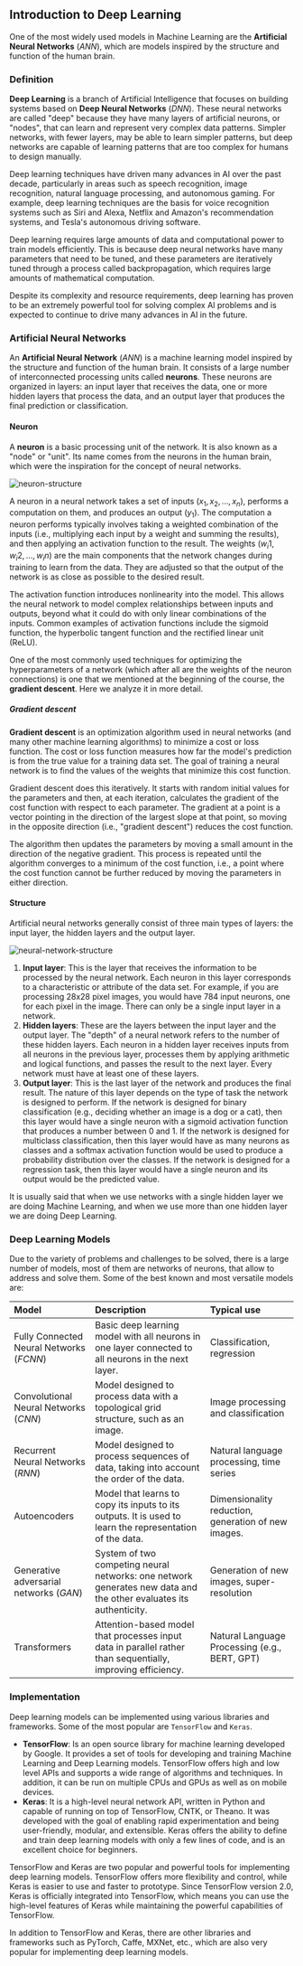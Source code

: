 ## Introduction to Deep Learning

One of the most widely used models in Machine Learning are the **Artificial Neural Networks** (*ANN*), which are models inspired by the structure and function of the human brain. 

### Definition

**Deep Learning** is a branch of Artificial Intelligence that focuses on building systems based on **Deep Neural Networks** (*DNN*). These neural networks are called "deep" because they have many layers of artificial neurons, or "nodes", that can learn and represent very complex data patterns. Simpler networks, with fewer layers, may be able to learn simpler patterns, but deep networks are capable of learning patterns that are too complex for humans to design manually.

Deep learning techniques have driven many advances in AI over the past decade, particularly in areas such as speech recognition, image recognition, natural language processing, and autonomous gaming. For example, deep learning techniques are the basis for voice recognition systems such as Siri and Alexa, Netflix and Amazon's recommendation systems, and Tesla's autonomous driving software.

Deep learning requires large amounts of data and computational power to train models efficiently. This is because deep neural networks have many parameters that need to be tuned, and these parameters are iteratively tuned through a process called backpropagation, which requires large amounts of mathematical computation.

Despite its complexity and resource requirements, deep learning has proven to be an extremely powerful tool for solving complex AI problems and is expected to continue to drive many advances in AI in the future.

### Artificial Neural Networks

An **Artificial Neural Network** (*ANN*) is a machine learning model inspired by the structure and function of the human brain. It consists of a large number of interconnected processing units called **neurons**. These neurons are organized in layers: an input layer that receives the data, one or more hidden layers that process the data, and an output layer that produces the final prediction or classification.

#### Neuron

A **neuron** is a basic processing unit of the network. It is also known as a "node" or "unit". Its name comes from the neurons in the human brain, which were the inspiration for the concept of neural networks.

![neuron-structure](https://github.com/4GeeksAcademy/machine-learning-content/blob/master/assets/neuron-structure.PNG?raw=true)

A neuron in a neural network takes a set of inputs ($x_1, x_2, ..., x_n$), performs a computation on them, and produces an output ($y_1$). The computation a neuron performs typically involves taking a weighted combination of the inputs (i.e., multiplying each input by a weight and summing the results), and then applying an activation function to the result. The weights ($w_i1, w_i2, ..., w_in$) are the main components that the network changes during training to learn from the data. They are adjusted so that the output of the network is as close as possible to the desired result.

The activation function introduces nonlinearity into the model. This allows the neural network to model complex relationships between inputs and outputs, beyond what it could do with only linear combinations of the inputs. Common examples of activation functions include the sigmoid function, the hyperbolic tangent function and the rectified linear unit (ReLU).

One of the most commonly used techniques for optimizing the hyperparameters of a network (which after all are the weights of the neuron connections) is one that we mentioned at the beginning of the course, the **gradient descent**. Here we analyze it in more detail.

##### Gradient descent

**Gradient descent** is an optimization algorithm used in neural networks (and many other machine learning algorithms) to minimize a cost or loss function. The cost or loss function measures how far the model's prediction is from the true value for a training data set. The goal of training a neural network is to find the values of the weights that minimize this cost function.

Gradient descent does this iteratively. It starts with random initial values for the parameters and then, at each iteration, calculates the gradient of the cost function with respect to each parameter. The gradient at a point is a vector pointing in the direction of the largest slope at that point, so moving in the opposite direction (i.e., "gradient descent") reduces the cost function. 

The algorithm then updates the parameters by moving a small amount in the direction of the negative gradient. This process is repeated until the algorithm converges to a minimum of the cost function, i.e., a point where the cost function cannot be further reduced by moving the parameters in either direction.

#### Structure

Artificial neural networks generally consist of three main types of layers: the input layer, the hidden layers and the output layer.

![neural-network-structure](https://github.com/4GeeksAcademy/machine-learning-content/blob/master/assets/neural-network-structure.PNG?raw=true)

1. **Input layer**: This is the layer that receives the information to be processed by the neural network. Each neuron in this layer corresponds to a characteristic or attribute of the data set. For example, if you are processing 28x28 pixel images, you would have 784 input neurons, one for each pixel in the image. There can only be a single input layer in a network.
2. **Hidden layers**: These are the layers between the input layer and the output layer. The "depth" of a neural network refers to the number of these hidden layers. Each neuron in a hidden layer receives inputs from all neurons in the previous layer, processes them by applying arithmetic and logical functions, and passes the result to the next layer. Every network must have at least one of these layers.
3. **Output layer**: This is the last layer of the network and produces the final result. The nature of this layer depends on the type of task the network is designed to perform. If the network is designed for binary classification (e.g., deciding whether an image is a dog or a cat), then this layer would have a single neuron with a sigmoid activation function that produces a number between 0 and 1. If the network is designed for multiclass classification, then this layer would have as many neurons as classes and a softmax activation function would be used to produce a probability distribution over the classes. If the network is designed for a regression task, then this layer would have a single neuron and its output would be the predicted value.

It is usually said that when we use networks with a single hidden layer we are doing Machine Learning, and when we use more than one hidden layer we are doing Deep Learning.

### Deep Learning Models

Due to the variety of problems and challenges to be solved, there is a large number of models, most of them are networks of neurons, that allow to address and solve them. Some of the best known and most versatile models are:

| Model | Description | Typical use |
|:------|:------------|:------------|
| Fully Connected Neural Networks (*FCNN*) | Basic deep learning model with all neurons in one layer connected to all neurons in the next layer. | Classification, regression |
| Convolutional Neural Networks (*CNN*) | Model designed to process data with a topological grid structure, such as an image. | Image processing and classification |
| Recurrent Neural Networks (*RNN*) | Model designed to process sequences of data, taking into account the order of the data. | Natural language processing, time series | 
| Autoencoders | Model that learns to copy its inputs to its outputs. It is used to learn the representation of the data. | Dimensionality reduction, generation of new images. |
| Generative adversarial networks (*GAN*) | System of two competing neural networks: one network generates new data and the other evaluates its authenticity. | Generation of new images, super-resolution |
| Transformers | Attention-based model that processes input data in parallel rather than sequentially, improving efficiency. | Natural Language Processing (e.g., BERT, GPT) |

### Implementation

Deep learning models can be implemented using various libraries and frameworks. Some of the most popular are `TensorFlow` and `Keras`.

- **TensorFlow**: Is an open source library for machine learning developed by Google. It provides a set of tools for developing and training Machine Learning and Deep Learning models. TensorFlow offers high and low level APIs and supports a wide range of algorithms and techniques. In addition, it can be run on multiple CPUs and GPUs as well as on mobile devices.
- **Keras**: It is a high-level neural network API, written in Python and capable of running on top of TensorFlow, CNTK, or Theano. It was developed with the goal of enabling rapid experimentation and being user-friendly, modular, and extensible. Keras offers the ability to define and train deep learning models with only a few lines of code, and is an excellent choice for beginners.

TensorFlow and Keras are two popular and powerful tools for implementing deep learning models. TensorFlow offers more flexibility and control, while Keras is easier to use and faster to prototype. Since TensorFlow version 2.0, Keras is officially integrated into TensorFlow, which means you can use the high-level features of Keras while maintaining the powerful capabilities of TensorFlow.

In addition to TensorFlow and Keras, there are other libraries and frameworks such as PyTorch, Caffe, MXNet, etc., which are also very popular for implementing deep learning models.